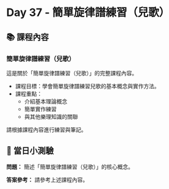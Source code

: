 # Day 37 - 簡單旋律譜練習（兒歌）

## 📚 課程內容

### 簡單旋律譜練習（兒歌）

這是關於「簡單旋律譜練習（兒歌）」的完整課程內容。

- 課程目標：學會簡單旋律譜練習兒歌的基本概念與實作方法。
- 課程重點：
  - 介紹基本理論概念
  - 簡單實作練習
  - 與其他樂理知識的關聯

請根據課程內容進行練習與筆記。

## 🎯 當日小測驗

**問題：** 簡述「簡單旋律譜練習（兒歌）」的核心概念。

**答案參考：** 請參考上述課程內容。